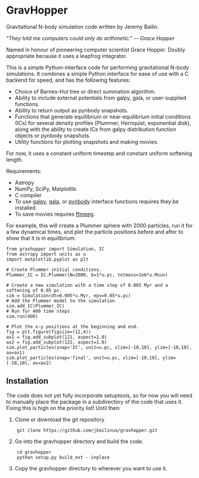 # GravHopper

Gravitational N-body simulation code written by Jeremy Bailin.

*"They told me computers could only do arithmetic." -- Grace Hopper*

Named in honour of pioneering computer scientist Grace Hopper. Doubly appropriate
because it uses a leapfrog integrator.

This is a simple Python-interface code for performing gravitational N-body simulations. It combines a simple Python interface for ease of use with a C backend for speed, and has the following features:
 - Choice of Barnes-Hut tree or direct summation algorithm.
 - Ability to include external potentials from galpy, gala, or user-supplied functions.
 - Ability to return output as pynbody snapshots.
 - Functions that generate equilibrium or near-equilibrium initial conditions (ICs) for
    several density profiles (Plummer, Hernquist, exponential disk), along with the ability
    to create ICs from galpy distribution function objects or pynbody snapshots.
 - Utility functions for plotting snapshots and making movies.
 
For now, it uses a constant uniform timestep and constant uniform softening length.

Requirements:
 - Astropy
 - NumPy, SciPy, Matplotlib
 - C compiler
 - To use [galpy](https://github.com/jobovy/galpy), [gala](http://gala.adrian.pw/en/latest/),
    or [pynbody](https://pynbody.github.io/pynbody/) interface functions requires they be installed.
 - To save movies requires [ffmpeg](https://www.ffmpeg.org/).

For example, this will create a Plummer sphere with 2000 particles, run it for a few dynamical times,
and plot the particle positions before and after to show that it is in equilibrium:

    from gravhopper import Simulation, IC
    from astropy import units as u
    import matplotlib.pyplot as plt
    
    # Create Plummer initial conditions.
    Plummer_IC = IC.Plummer(N=2000, b=1*u.pc, totmass=1e6*u.Msun)
    
    # Create a new simulation with a time step of 0.005 Myr and a softening of 0.05 pc.
    sim = Simulation(dt=0.005*u.Myr, eps=0.05*u.pc)
    # Add the Plummer model to the simulation
    sim.add_IC(Plummer_IC)
    # Run for 400 time steps
    sim.run(400)
    
    # Plot the x-y positions at the beginning and end.
    fig = plt.figure(figsize=(12,4))
    ax1 = fig.add_subplot(121, aspect=1.0)
    ax2 = fig.add_subplot(122, aspect=1.0)
    sim.plot_particles(snap='IC', unit=u.pc, xlim=[-10,10], ylim=[-10,10], ax=ax1)
    sim.plot_particles(snap='final', unit=u.pc, xlim=[-10,10], ylim=[-10,10], ax=ax2)

## Installation

The code does not yet fully incorporate setuptools, so for now you will need to manually place the package
in a subdirectory of the code that uses it. Fixing this is high on the priority list! Until then:

1. Clone or download the git repository
```
    git clone https://github.com/jbailinua/gravhopper.git
```
2. Go into the gravhopper directory and build the code.
```
    cd gravhopper
    python setup.py build_ext --inplace
```    
3. Copy the gravhopper directory to wherever you want to use it.

